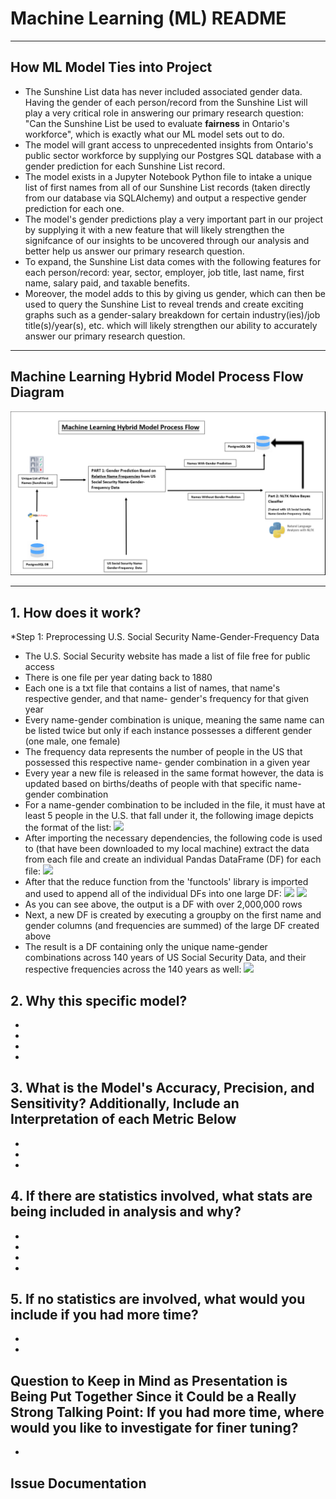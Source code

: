 # Machine Learning (ML) README
---
## How ML Model Ties into Project
* The Sunshine List data has never included associated gender data. Having the gender of each person/record from the Sunshine List will play a very critical role in answering our primary research question: "Can the Sunshine List be used to evaluate **fairness** in Ontario's workforce", which is exactly what our ML model sets out to do.
* The model will grant access to unprecedented insights from Ontario's public sector workforce by supplying our Postgres SQL database with a gender prediction for each Sunshine List record.
* The model exists in a Jupyter Notebook Python file to intake a unique list of first names from all of our Sunshine List records (taken directly from our database via SQLAlchemy) and output a respective gender prediction for each one.
* The model's gender predictions play a very important part in our project by supplying it with a new feature that will likely strengthen the signifcance of our insights to be uncovered through our analysis and better help us answer our primary research question. 
* To expand, the Sunshine List data comes with the following features for each person/record: year, sector, employer, job title, last name, first name, salary paid, and taxable benefits. 
* Moreover, the model adds to this by giving us gender, which can then be used to query the Sunshine List to reveal trends and create exciting graphs such as a gender-salary breakdown for certain industry(ies)/job title(s)/year(s), etc. which will likely strengthen our ability to accurately answer our primary research question. 

---
## Machine Learning Hybrid Model Process Flow Diagram
![MachineLearningProcess](https://github.com/Shaza-Safi/Final-Project-Sunshine-Segment3/blob/main/Images/ML%20images/ML_Model.png)

---
## 1. How does it work?
*Step 1: Preprocessing U.S. Social Security Name-Gender-Frequency Data
  * The U.S. Social Security website has made a list of file free for public access
  * There is one file per year dating back to 1880
  * Each one is a txt file that contains a list of names, that name's respective gender, and that name-     gender's frequency for that given year
  * Every name-gender combination is unique, meaning the same name can be listed twice but only if each     instance possesses a different gender (one male, one female)
  * The frequency data represents the number of people in the US that possessed this respective name-       gender combination in a given year
  * Every year a new file is released in the same format however, the data is updated based on               births/deaths of people with that specific name-gender combination
  * For a name-gender combination to be included in the file, it must have at least 5 people in the U.S.     that fall under it, the following image depicts the format of the list: 
![](ML_Process_MD_Images/us_ss_ex.png)
  * After importing the necessary dependencies, the following code is used to (that have been downloaded     to my local machine) extract the data from each file and create an individual Pandas DataFrame (DF) for       each file: 
![](ML_Process_MD_Images/us_ss_df_creation.png)
  * After that the reduce function from the 'functools' library is imported and used to append all of       the individual DFs into one large DF: 
![](ML_Process_MD_Images/reduce.png)
![](ML_Process_MD_Images/reduce_output.png)
  * As you can see above, the output is a DF with over 2,000,000 rows
  * Next, a new DF is created by executing a groupby on the first name and gender columns (and               frequencies are summed) of the large DF created above
  * The result is a DF containing only the unique name-gender combinations across 140 years of US Social     Security Data, and their respective frequencies across the 140 years as well:
![](ML_Process_MD_Images/sum_frequencies.png)
## 2. Why this specific model?
*
*
*
*

## 3. What is the Model's Accuracy, Precision, and Sensitivity? Additionally, Include an Interpretation of each Metric Below
*
*
*

## 4. If there are statistics involved, what stats are being included in analysis and why?
*
*
*
*

## 5. If no statistics are involved, what would you include if you had more time?
*
*

## Question to Keep in Mind as Presentation is Being Put Together Since it Could be a Really Strong Talking Point: If you had more time, where would you like to investigate for finer tuning?
*

## Issue Documentation
